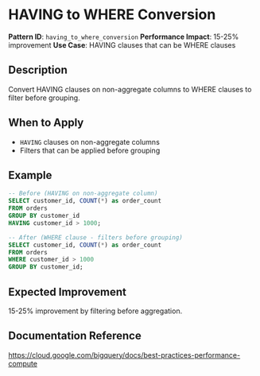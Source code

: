 # HAVING to WHERE Conversion

**Pattern ID**: `having_to_where_conversion`
**Performance Impact**: 15-25% improvement
**Use Case**: HAVING clauses that can be WHERE clauses

## Description
Convert HAVING clauses on non-aggregate columns to WHERE clauses to filter before grouping.

## When to Apply
- `HAVING` clauses on non-aggregate columns
- Filters that can be applied before grouping

## Example
```sql
-- Before (HAVING on non-aggregate column)
SELECT customer_id, COUNT(*) as order_count
FROM orders 
GROUP BY customer_id
HAVING customer_id > 1000;

-- After (WHERE clause - filters before grouping)
SELECT customer_id, COUNT(*) as order_count
FROM orders 
WHERE customer_id > 1000
GROUP BY customer_id;
```

## Expected Improvement
15-25% improvement by filtering before aggregation.

## Documentation Reference
https://cloud.google.com/bigquery/docs/best-practices-performance-compute